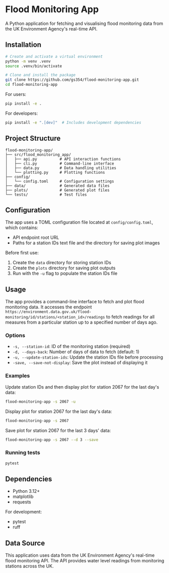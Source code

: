 # Flood Monitoring App

A Python application for fetching and visualising flood monitoring data from the UK Environment Agency's real-time API.

## Installation


```bash
# Create and activate a virtual environment
python -m venv .venv
source .venv/bin/activate

# Clone and install the package
git clone https://github.com/gs354/flood-monitoring-app.git
cd flood-monitoring-app
```

For users:
```bash
pip install -e .
```

For developers:
```bash
pip install -e ".[dev]"  # Includes development dependencies
```

## Project Structure

```
flood-monitoring-app/
├── src/flood_monitoring_app/
│   ├── api.py          # API interaction functions
│   ├── cli.py          # Command-line interface
│   ├── data.py         # Data handling utilities
│   └── plotting.py     # Plotting functions
├── config/
│   └── config.toml     # Configuration settings
├── data/               # Generated data files
├── plots/              # Generated plot files
└── tests/              # Test files
```

## Configuration

The app uses a TOML configuration file located at `config/config.toml`, which contains:
- API endpoint root URL
- Paths for a station IDs text file and the directory for saving plot images

Before first use:
1. Create the `data` directory for storing station IDs
2. Create the `plots` directory for saving plot outputs
3. Run with the `-u` flag to populate the station IDs file


## Usage

The app provides a command-line interface to fetch and plot flood monitoring data. 
It accesses the endpoint `https://environment.data.gov.uk/flood-monitoring/id/stations/<station_id>/readings` to fetch readings for all measures from a particular station up to a specified number of days ago.

### Options

- `-s, --station-id`: ID of the monitoring station (required)
- `-d, --days-back`: Number of days of data to fetch (default: 1)
- `-u, --update-station-ids`: Update the station IDs file before processing
- `-save, --save-not-display`: Save the plot instead of displaying it

### Examples

Update station IDs and then display plot for station 2067 for the last day's data:

```bash
flood-monitoring-app -s 2067 -u
```

Display plot for station 2067 for the last day's data:

```bash
flood-monitoring-app -s 2067
```

Save plot for station 2067 for the last 3 days' data:

```bash
flood-monitoring-app -s 2067 --d 3 --save
```


### Running tests

```bash
pytest
```



## Dependencies

- Python 3.12+
- matplotlib
- requests

For development:
- pytest
- ruff

## Data Source

This application uses data from the UK Environment Agency's real-time flood monitoring API. The API provides water level readings from monitoring stations across the UK.


    